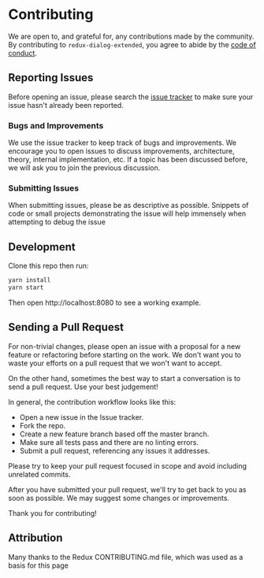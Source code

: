 # Contributing

We are open to, and grateful for, any contributions made by the community. By contributing to `redux-dialog-extended`, you agree to abide by the [code of conduct](./CODE_OF_CONDUCT.md).

## Reporting Issues

Before opening an issue, please search the [issue tracker](https://github.com/suciuvlad/redux-dialog/issues) to make sure your issue hasn't already been reported.

### Bugs and Improvements

We use the issue tracker to keep track of bugs and improvements. We encourage you to open issues to discuss improvements, architecture, theory, internal implementation, etc. If a topic has been discussed before, we will ask you to join the previous discussion.

### Submitting Issues

When submitting issues, please be as descriptive as possible. Snippets of code or small projects demonstrating the issue will help immensely when attempting to debug the issue

## Development

Clone this repo then run:
```javascript
yarn install
yarn start
```

Then open http://localhost:8080 to see a working example.

## Sending a Pull Request

For non-trivial changes, please open an issue with a proposal for a new feature or refactoring before starting on the work. We don't want you to waste your efforts on a pull request that we won't want to accept.

On the other hand, sometimes the best way to start a conversation is to send a pull request. Use your best judgement!

In general, the contribution workflow looks like this:

- Open a new issue in the Issue tracker.
- Fork the repo.
- Create a new feature branch based off the master branch.
- Make sure all tests pass and there are no linting errors.
- Submit a pull request, referencing any issues it addresses.

Please try to keep your pull request focused in scope and avoid including unrelated commits.

After you have submitted your pull request, we'll try to get back to you as soon as possible. We may suggest some changes or improvements.

Thank you for contributing!

## Attribution

Many thanks to the Redux CONTRIBUTING.md file, which was used as a basis for this page

